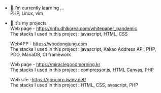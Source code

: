 
<!--- 🔭 I’m currently working on ... <br> -->

- 🌱 I’m currently learning ...<br>
      PHP, Linux, vim
      
- 🌱 it's my projects <br>
     Web page - https://info.dhlkorea.com/whitepaper_pandemic <br>
     The stacks I used in this project : javascript, HTML, CSS
     
     WebAPP - https://woodongjung.com <br>
     The stacks I used in this project : javascript, Kakao Address API, PHP, PDO, MariaDB, CI framework
  
     Web page - https://miraclegoodmorning.kr<br>
     The stacks I used in this project : compressor.js, HTML Canvas, PHP
     
     Web site -https://gnpcorp.iwinv.net/<br>
     The stacks I used in this project : HTML, CSS, avascript, PHP
     
 
      
      
<!--
**Polarvear/Polarvear** is a ✨ _special_ ✨ repository because its `README.md` (this file) appears on your GitHub profile.
- 👯 I’m looking to collaborate on ...
- 🤔 I’m looking for help with ...
- 💬 Ask me about ...
- 📫 How to reach me: ...
- 😄 Pronouns: ...
- ⚡ Fun fact: ...
-->
